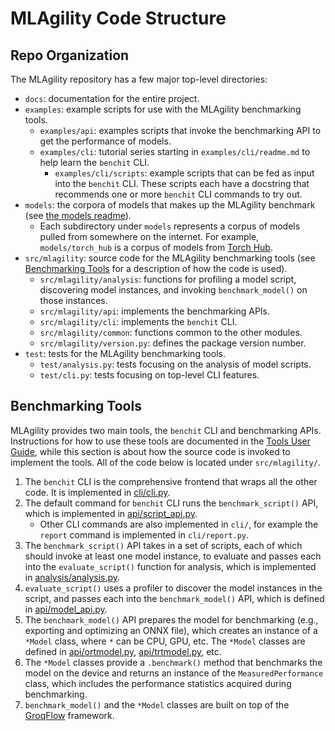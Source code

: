 # MLAgility Code Structure

## Repo Organization

The MLAgility repository has a few major top-level directories:
- `docs`: documentation for the entire project.
- `examples`: example scripts for use with the MLAgility benchmarking tools.
  - `examples/api`: examples scripts that invoke the benchmarking API to get the performance of models.
  - `examples/cli`: tutorial series starting in `examples/cli/readme.md` to help learn the `benchit` CLI.
    - `examples/cli/scripts`: example scripts that can be fed as input into the `benchit` CLI. These scripts each have a docstring that recommends one or more `benchit` CLI commands to try out.
- `models`: the corpora of models that makes up the MLAgility benchmark (see [the models readme](https://github.com/groq/mlagility/blob/main/models/readme.md)).
  - Each subdirectory under `models` represents a corpus of models pulled from somewhere on the internet. For example, `models/torch_hub` is a corpus of models from [Torch Hub](https://github.com/pytorch/hub).
- `src/mlagility`: source code for the MLAgility benchmarking tools (see [Benchmarking Tools](#benchmarking-tools) for a description of how the code is used).
  - `src/mlagility/analysis`: functions for profiling a model script, discovering model instances, and invoking `benchmark_model()` on those instances.
  - `src/mlagility/api`: implements the benchmarking APIs.
  - `src/mlagility/cli`: implements the `benchit` CLI.
  - `src/mlagility/common`: functions common to the other modules.
  - `src/mlagility/version.py`: defines the package version number.
- `test`: tests for the MLAgility benchmarking tools.
  - `test/analysis.py`: tests focusing on the analysis of model scripts.
  - `test/cli.py`: tests focusing on top-level CLI features.

## Benchmarking Tools

MLAgility provides two main tools, the `benchit` CLI and benchmarking APIs. Instructions for how to use these tools are documented in the [Tools User Guide](https://github.com/groq/mlagility/blob/main/docs/tools_user_guide.md), while this section is about how the source code is invoked to implement the tools. All of the code below is located under `src/mlagility/`.

1. The `benchit` CLI is the comprehensive frontend that wraps all the other code. It is implemented in [cli/cli.py](https://github.com/groq/mlagility/blob/main/src/mlagility/cli/cli.py).
1. The default command for `benchit` CLI runs the `benchmark_script()` API, which is implemented in [api/script_api.py](https://github.com/groq/mlagility/blob/main/src/mlagility/api/script_api.py).
    - Other CLI commands are also implemented in `cli/`, for example the `report` command is implemented in `cli/report.py`.
1. The `benchmark_script()` API takes in a set of scripts, each of which should invoke at least one model instance, to evaluate and passes each into the `evaluate_script()` function for analysis, which is implemented in [analysis/analysis.py](https://github.com/groq/mlagility/blob/main/src/mlagility/analysis/analysis.py).
1. `evaluate_script()` uses a profiler to discover the model instances in the script, and passes each into the `benchmark_model()` API, which is defined in [api/model_api.py](https://github.com/groq/mlagility/blob/main/src/mlagility/api/model_api.py).
1. The `benchmark_model()` API prepares the model for benchmarking (e.g., exporting and optimizing an ONNX file), which creates an instance of a `*Model` class, where `*` can be CPU, GPU, etc. The `*Model` classes are defined in [api/ortmodel.py](https://github.com/groq/mlagility/blob/main/src/mlagility/api/ortmodel.py), [api/trtmodel.py](https://github.com/groq/mlagility/blob/main/src/mlagility/api/trtmodel.py), etc.
1. The `*Model` classes provide a `.benchmark()` method that benchmarks the model on the device and returns an instance of the `MeasuredPerformance` class, which includes the performance statistics acquired during benchmarking.
1. `benchmark_model()` and the `*Model` classes are built on top of the [GroqFlow](https://github.com/groq/groqflow) framework.